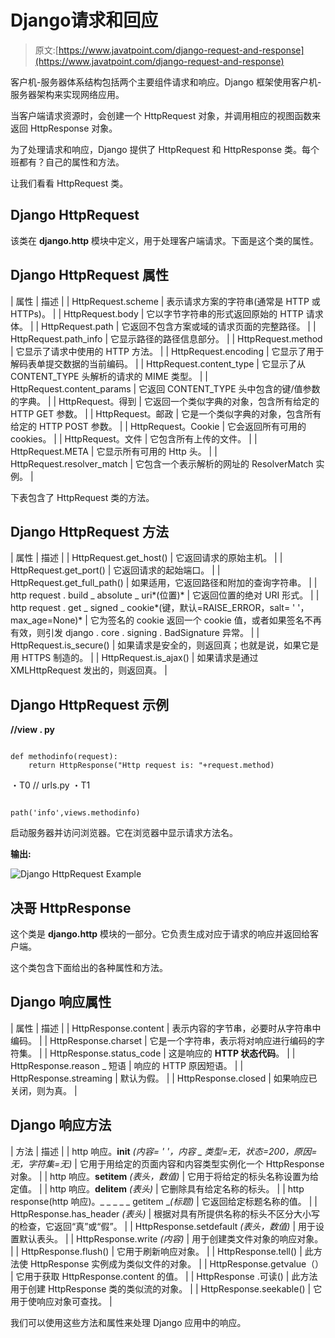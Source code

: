 # Django请求和回应

> 原文:[https://www.javatpoint.com/django-request-and-response](https://www.javatpoint.com/django-request-and-response)

客户机-服务器体系结构包括两个主要组件请求和响应。Django 框架使用客户机-服务器架构来实现网络应用。

当客户端请求资源时，会创建一个 HttpRequest 对象，并调用相应的视图函数来返回 HttpResponse 对象。

为了处理请求和响应，Django 提供了 HttpRequest 和 HttpResponse 类。每个班都有？自己的属性和方法。

让我们看看 HttpRequest 类。

## Django HttpRequest

该类在 **django.http** 模块中定义，用于处理客户端请求。下面是这个类的属性。

## Django HttpRequest 属性

| 属性 | 描述 |
| HttpRequest.scheme | 表示请求方案的字符串(通常是 HTTP 或 HTTPs)。 |
| HttpRequest.body | 它以字节字符串的形式返回原始的 HTTP 请求体。 |
| HttpRequest.path | 它返回不包含方案或域的请求页面的完整路径。 |
| HttpRequest.path_info | 它显示路径的路径信息部分。 |
| HttpRequest.method | 它显示了请求中使用的 HTTP 方法。 |
| HttpRequest.encoding | 它显示了用于解码表单提交数据的当前编码。 |
| HttpRequest.content_type | 它显示了从 CONTENT_TYPE 头解析的请求的 MIME 类型。 |
| HttpRequest.content_params | 它返回 CONTENT_TYPE 头中包含的键/值参数的字典。 |
| HttpRequest。得到 | 它返回一个类似字典的对象，包含所有给定的 HTTP GET 参数。 |
| HttpRequest。邮政 | 它是一个类似字典的对象，包含所有给定的 HTTP POST 参数。 |
| HttpRequest。Cookie | 它会返回所有可用的 cookies。 |
| HttpRequest。文件 | 它包含所有上传的文件。 |
| HttpRequest.META | 它显示所有可用的 Http 头。 |
| HttpRequest.resolver_match | 它包含一个表示解析的网址的 ResolverMatch 实例。 |

下表包含了 HttpRequest 类的方法。

## Django HttpRequest 方法

| 属性 | 描述 |
| HttpRequest.get_host() | 它返回请求的原始主机。 |
| HttpRequest.get_port() | 它返回请求的起始端口。 |
| HttpRequest.get_full_path() | 如果适用，它返回路径和附加的查询字符串。 |
| http request . build _ absolute _ uri*(位置)* | 它返回位置的绝对 URI 形式。 |
| http request . get _ signed _ cookie*(键，默认=RAISE_ERROR，salt= ' '，max_age=None)* | 它为签名的 cookie 返回一个 cookie 值，或者如果签名不再有效，则引发 django . core . signing . BadSignature 异常。 |
| HttpRequest.is_secure() | 如果请求是安全的，则返回真；也就是说，如果它是用 HTTPS 制造的。 |
| HttpRequest.is_ajax() | 如果请求是通过 XMLHttpRequest 发出的，则返回真。 |

## Django HttpRequest 示例

**//view . py**

```

def methodinfo(request):
    return HttpResponse("Http request is: "+request.method)

```

・T0️ // urls.py ・T1️

```

path('info',views.methodinfo)

```

启动服务器并访问浏览器。它在浏览器中显示请求方法名。

**输出:**

![Django HttpRequest Example](../Images/e1e04bb753bea89ba30c5d714442cd43.png)

## 决哥 HttpResponse

这个类是 **django.http** 模块的一部分。它负责生成对应于请求的响应并返回给客户端。

这个类包含下面给出的各种属性和方法。

## Django 响应属性

| 属性 | 描述 |
| HttpResponse.content | 表示内容的字节串，必要时从字符串中编码。 |
| HttpResponse.charset | 它是一个字符串，表示将对响应进行编码的字符集。 |
| HttpResponse.status_code | 这是响应的 **HTTP 状态代码**。 |
| HttpResponse.reason _ 短语 | 响应的 HTTP 原因短语。 |
| HttpResponse.streaming | 默认为假。 |
| HttpResponse.closed | 如果响应已关闭，则为真。 |

## Django 响应方法

| 方法 | 描述 |
| http 响应。__init__ *(内容= ' '，内容 _ 类型=无，状态=200，原因=无，字符集=无)* | 它用于用给定的页面内容和内容类型实例化一个 HttpResponse 对象。 |
| http 响应。__setitem__ *(表头，数值)* | 它用于将给定的标头名称设置为给定值。 |
| http 响应。__delitem__ *(表头)* | 它删除具有给定名称的标头。 |
| http response(http 响应)。_ _ _ _ _ getitem _*(标题)* | 它返回给定标题名称的值。 |
| HttpResponse.has_header *(表头)* | 根据对具有所提供名称的标头不区分大小写的检查，它返回“真”或“假”。 |
| HttpResponse.setdefault *(表头，数值)* | 用于设置默认表头。 |
| HttpResponse.write *(内容)* | 用于创建类文件对象的响应对象。 |
| HttpResponse.flush() | 它用于刷新响应对象。 |
| HttpResponse.tell() | 此方法使 HttpResponse 实例成为类似文件的对象。 |
| HttpResponse.getvalue（） | 它用于获取 HttpResponse.content 的值。 |
| HttpResponse .可读() | 此方法用于创建 HttpResponse 类的类似流的对象。 |
| HttpResponse.seekable() | 它用于使响应对象可查找。 |

我们可以使用这些方法和属性来处理 Django 应用中的响应。